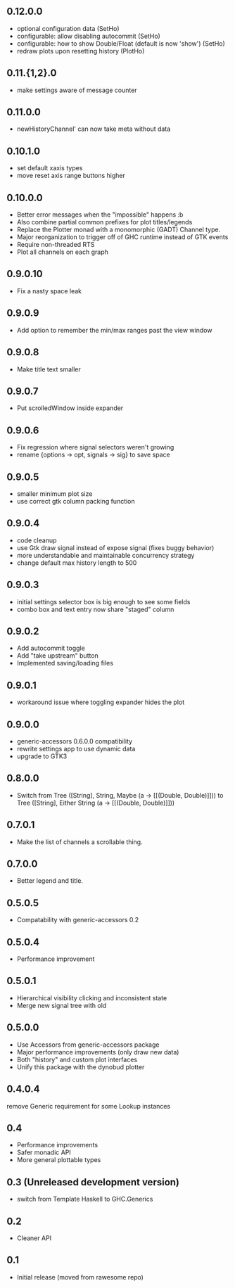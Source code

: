 0.12.0.0
---
* optional configuration data (SetHo)
* configurable: allow disabling autocommit (SetHo)
* configurable: how to show Double/Float (default is now 'show') (SetHo)
* redraw plots upon resetting history (PlotHo)

0.11.{1,2}.0
---
* make settings aware of message counter

0.11.0.0
---
* newHistoryChannel' can now take meta without data

0.10.1.0
---
* set default xaxis types
* move reset axis range buttons higher

0.10.0.0
---
* Better error messages when the "impossible" happens :b
* Also combine partial common prefixes for plot titles/legends
* Replace the Plotter monad with a monomorphic (GADT) Channel type.
* Major reorganization to trigger off of GHC runtime instead of GTK events
* Require non-threaded RTS
* Plot all channels on each graph

0.9.0.10
---
* Fix a nasty space leak

0.9.0.9
---
* Add option to remember the min/max ranges past the view window

0.9.0.8
---
* Make title text smaller

0.9.0.7
---
* Put scrolledWindow inside expander

0.9.0.6
---
* Fix regression where signal selectors weren't growing
* rename {options -> opt, signals -> sig} to save space

0.9.0.5
---
* smaller minimum plot size
* use correct gtk column packing function

0.9.0.4
---
* code cleanup
* use Gtk draw signal instead of expose signal (fixes buggy behavior)
* more understandable and maintainable concurrency strategy
* change default max history length to 500

0.9.0.3
---
* initial settings selector box is big enough to see some fields
* combo box and text entry now share "staged" column

0.9.0.2
---
* Add autocommit toggle
* Add "take upstream" button
* Implemented saving/loading files

0.9.0.1
---
* workaround issue where toggling expander hides the plot

0.9.0.0
---
* generic-accessors 0.6.0.0 compatibility
* rewrite settings app to use dynamic data
* upgrade to GTK3

0.8.0.0
---
* Switch from Tree ([String], String, Maybe (a -> [[(Double, Double)]]))
         to   Tree ([String], Either String (a -> [[(Double, Double)]]))

0.7.0.1
---
* Make the list of channels a scrollable thing.

0.7.0.0
---
* Better legend and title.

0.5.0.5
---
* Compatability with generic-accessors 0.2

0.5.0.4
---
* Performance improvement

0.5.0.1
---
* Hierarchical visibility clicking and inconsistent state
* Merge new signal tree with old

0.5.0.0
---
* Use Accessors from generic-accessors package
* Major performance improvements (only draw new data)
* Both "history" and custom plot interfaces
* Unify this package with the dynobud plotter

0.4.0.4
---
remove Generic requirement for some Lookup instances

0.4
---
* Performance improvements
* Safer monadic API
* More general plottable types

0.3 (Unreleased development version)
---
* switch from Template Haskell to GHC.Generics

0.2
---
* Cleaner API

0.1
---
* Initial release (moved from rawesome repo)
